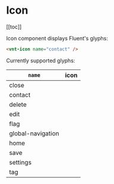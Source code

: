 # Icon

[[toc]]

Icon component displays Fluent's glyphs:

<div class="playground">
  <icon-basic name="contact" />
</div>

```html
<vnt-icon name="contact" />
```

Currently supported glyphs:

`name` | icon
--- |:---:
close | <icon-basic name="close" />
contact | <icon-basic name="contact" />
delete | <icon-basic name="delete" />
edit | <icon-basic name="edit" />
flag | <icon-basic name="flag" />
global-navigation | <icon-basic name="global-navigation" />
home | <icon-basic name="home" />
save | <icon-basic name="save" />
settings | <icon-basic name="settings" />
tag | <icon-basic name="tag" />
